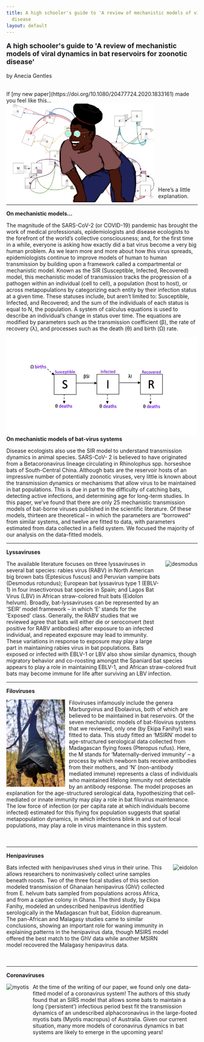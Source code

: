 ```yaml
---
title: A high schooler's guide to 'A review of mechanistic models of viral dynamics in bat reservoirs for zoonotic disease'
  disease
layout: default
---
```



<font size="4">

<b>A high schooler's guide to 'A review of mechanistic models of viral dynamics in bat reservoirs for zoonotic disease'</b>

</font>

by Anecia Gentles

<br>
If [my new paper](https://doi.org/10.1080/20477724.2020.1833161) made you feel like this...

<br>
<img src="/assets/img/anecia-logo-bat-model-review.png" alt="anecia-logo" style="height: 260px; padding-right: 10px;" align="left">
<br>
<br>
<br>
<br>
<br>
<br>
<br>
<br>
<br>
<br>
<br>
<br>

Here’s a little explanation.
 
---

**On mechanistic models...**


The magnitude of the SARS-CoV-2 (or COVID-19) pandemic has brought the work of medical professionals, epidemiologists and disease ecologists to the forefront of the world’s collective consciousness; and, for the first time in a while, everyone is asking how exactly did a bat virus become a very big human problem. As we learn more and more about how this virus spreads, epidemiologists continue to improve models of human to human transmission by building upon a framework called a compartmental or mechanistic model. Known as the SIR (Susceptible, Infected, Recovered) model, this mechanistic model of transmission tracks the progression of a pathogen within an individual (cell to cell), a population (host to host), or across metapopulations by categorizing each entity by their infection status at a given time. These statuses include, but aren’t limited to: Susceptible, Infected, and Recovered; and the sum of the individuals of each status is equal to N, the population. A system of calculus equations is used to describe an individual’s change in status over time.  The equations are modified by parameters such as the transmission coefficient (β), the rate of recovery (λ), and processes such as the death (θ) and birth (Ω) rate.

<img src="/assets/img/anecia-review-model-diagram.jpg" alt="model" style="height: 260px; padding-right: 10px;" align="left">

---

**On mechanistic models of bat-virus systems**

Disease ecologists also use the SIR model to understand transmission dynamics in animal species. SARS-CoV- 2 is believed to have originated from a Betacoronavirus lineage circulating in Rhinolophus spp. horseshoe bats of South-Central China. Although bats are the reservoir hosts of an impressive number of potentially zoonotic viruses, very little is known about the transmission dynamics or mechanisms that allow virus to be maintained in bat populations. This is due in part to the difficulty of catching bats, detecting active infections, and determining age for long-term studies. In this paper, we’ve found that there are only 25 mechanistic transmission models of bat-borne viruses published in the scientific literature. Of these models, thirteen are theoretical – in which the parameters are “borrowed” from similar systems, and twelve are fitted to data, with parameters estimated from data collected in a field system. We focused the majority of our analysis on the data-fitted models.

---

**Lyssaviruses**

<img src="https://www.flickr.com/photos/164740607@N08/44484271104" alt="desmodus" style="height: 230px; padding-left: 10px;" align="right">The available literature focuses on three lyssaviruses in several bat species: rabies virus (RABV) in North American big brown bats (Eptesicus fuscus) and Peruvian vampire bats (Desmodus rotundus); European bat lyssavirus type 1 (EBLV-1) in four insectivorous bat species in Spain; and Lagos Bat Virus (LBV) in African straw-colored fruit bats (Eidolon helvum). Broadly, bat-lyssaviruses can be represented by an ‘SEIR’ model framework – in which ‘E’ stands for the ‘Exposed’ class. Generally, the RABV studies that we reviewed agree that bats will either die or seroconvert (test positive for RABV antibodies) after exposure to an infected individual, and repeated exposure may lead to immunity. These variations in response to exposure may play a large part in maintaining rabies virus in bat populations. Bats exposed or infected with EBLV-1 or LBV also show similar dynamics, though migratory behavior and co-roosting amongst the Spaniard bat species appears to play a role in maintaining EBLV-1, and African straw-colored fruit bats may become immune for life after surviving an LBV infection.

---

**Filoviruses**

<img src="/assets/img/pteropus-rufus-pup-santino.png" alt="pteropus" style="height: 230px; padding-right: 10px;" align="left">Filoviruses infamously include the genera Marburgvirus and Ebolavirus, both of which are believed to be maintained in bat reservoirs. Of the seven mechanistic models of bat-filovirus systems that we reviewed, only one (by Ekipa Fanihy!) was fitted to data. This study fitted an ‘MSIRN’ model to age-structured serological data collected from Madagascan flying foxes (Pteropus rufus). Here, the M stands for ‘Maternally-derived immunity’ – a process by which newborn bats receive antibodies from their mothers, and ‘N’ (non-antibody mediated immune) represents a class of individuals who maintained lifelong immunity not detectable by an antibody response. The model proposes an explanation for the age-structured serological data, hypothesizing that cell-mediated or innate immunity may play a role in bat filovirus maintenance. The low force of infection (or per capita rate at which individuals become infected) estimated for this flying fox population suggests that spatial metapopulation dynamics, in which infections blink in and out of local populations, may play a role in virus maintenance in this system.
<br>
<br>
<br>

---

**Henipaviruses**


<img src="https://www.flickr.com/photos/128578170@N06/49694637247" alt="eidolon" style="height: 230px; padding-left: 10px;" align="right">Bats infected with henipaviruses shed virus in their urine. This allows researchers to noninvasively collect urine samples beneath roosts. Two of the three focal studies of this section modeled transmission of Ghanaian henipavirus (GhV) collected from E. helvum bats sampled from populations across Africa, and from a captive colony in Ghana. The third study, by Ekipa Fanihy, modeled an undescribed henipavirus identified serologically in the Madagascan fruit bat, Eidolon dupreanum.  The pan-African and Malagasy studies came to similar conclusions, showing an important role for waning immunity in explaining patterns in the henipavirus data, though MSIRS model offered the best match to the GhV data while another MSIRN model recovered the Malagasy henipavirus data. 
<br>
<br>
<br>

---

**Coronaviruses**

<img src="https://collections.museumsvictoria.com.au/specimens/2367819" alt="myotis" style="height: 230px; padding-right: 10px;" align="left">At the time of the writing of our paper, we found only one data-fitted model of a coronavirus system! The authors of this study found that an SIRS model that allows some bats to maintain a long (‘persistent’) infectious period best fit the transmission dynamics of an undescribed alphacoronavirus in the large-footed myotis bats (Myotis macropus) of Australia.  Given our current situation, many more models of coronavirus dynamics in bat systems are likely to emerge in the upcoming years!
<br>
<br>
<br>
<br>
<br>



